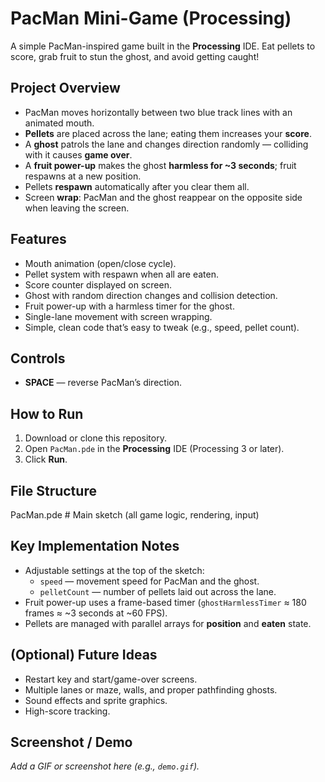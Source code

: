 # PacMan Mini-Game (Processing)

A simple PacMan-inspired game built in the **Processing** IDE. Eat pellets to score, grab fruit to stun the ghost, and avoid getting caught!

## Project Overview
- PacMan moves horizontally between two blue track lines with an animated mouth.
- **Pellets** are placed across the lane; eating them increases your **score**.
- A **ghost** patrols the lane and changes direction randomly — colliding with it causes **game over**.
- A **fruit power-up** makes the ghost **harmless for ~3 seconds**; fruit respawns at a new position.
- Pellets **respawn** automatically after you clear them all.
- Screen **wrap**: PacMan and the ghost reappear on the opposite side when leaving the screen.

## Features
- Mouth animation (open/close cycle).
- Pellet system with respawn when all are eaten.
- Score counter displayed on screen.
- Ghost with random direction changes and collision detection.
- Fruit power-up with a harmless timer for the ghost.
- Single-lane movement with screen wrapping.
- Simple, clean code that’s easy to tweak (e.g., speed, pellet count).

## Controls
- **SPACE** — reverse PacMan’s direction.

## How to Run
1. Download or clone this repository.
2. Open `PacMan.pde` in the **Processing** IDE (Processing 3 or later).
3. Click **Run**.

## File Structure
PacMan.pde # Main sketch (all game logic, rendering, input)

## Key Implementation Notes
- Adjustable settings at the top of the sketch:
  - `speed` — movement speed for PacMan and the ghost.
  - `pelletCount` — number of pellets laid out across the lane.
- Fruit power-up uses a frame-based timer (`ghostHarmlessTimer` ≈ 180 frames ≈ ~3 seconds at ~60 FPS).
- Pellets are managed with parallel arrays for **position** and **eaten** state.

## (Optional) Future Ideas
- Restart key and start/game-over screens.
- Multiple lanes or maze, walls, and proper pathfinding ghosts.
- Sound effects and sprite graphics.
- High-score tracking.

## Screenshot / Demo
_Add a GIF or screenshot here (e.g., `demo.gif`)._
